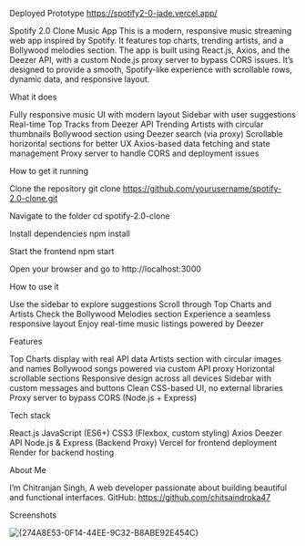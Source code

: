 Deployed Prototype
https://spotify2-0-jade.vercel.app/

Spotify 2.0 Clone Music App
This is a modern, responsive music streaming web app inspired by Spotify.
It features top charts, trending artists, and a Bollywood melodies section.
The app is built using React.js, Axios, and the Deezer API, with a custom Node.js proxy server to bypass CORS issues.
It’s designed to provide a smooth, Spotify-like experience with scrollable rows, dynamic data, and responsive layout.

What it does

Fully responsive music UI with modern layout
Sidebar with user suggestions
Real-time Top Tracks from Deezer API
Trending Artists with circular thumbnails
Bollywood section using Deezer search (via proxy)
Scrollable horizontal sections for better UX
Axios-based data fetching and state management
Proxy server to handle CORS and deployment issues

How to get it running

Clone the repository
git clone https://github.com/yourusername/spotify-2.0-clone.git

Navigate to the folder
cd spotify-2.0-clone

Install dependencies
npm install

Start the frontend
npm start

Open your browser and go to
http://localhost:3000

How to use it

Use the sidebar to explore suggestions
Scroll through Top Charts and Artists
Check the Bollywood Melodies section
Experience a seamless responsive layout
Enjoy real-time music listings powered by Deezer

Features

Top Charts display with real API data
Artists section with circular images and names
Bollywood songs powered via custom API proxy
Horizontal scrollable sections
Responsive design across all devices
Sidebar with custom messages and buttons
Clean CSS-based UI, no external libraries
Proxy server to bypass CORS (Node.js + Express)

Tech stack

React.js
JavaScript (ES6+)
CSS3 (Flexbox, custom styling)
Axios
Deezer API
Node.js & Express (Backend Proxy)
Vercel for frontend deployment
Render for backend hosting

About Me

I’m Chitranjan Singh,
A web developer passionate about building beautiful and functional interfaces.
GitHub: https://github.com/chitsaindroka47

Screenshots

![{274A8E53-0F14-44EE-9C32-B8ABE92E454C}](https://github.com/user-attachments/assets/64324b88-e64d-4436-9a86-78729c7501d1)
